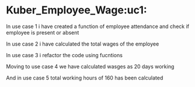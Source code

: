 # Kuber_Employee_Wage:uc1:

In use case 1 i have created a function of employee attendance and check if employee is present or absent

In use case 2 i have calculated the total wages of the employee 

In use case 3 i refactor the code using fucntions

Moving to use case 4 we have calculated wasges as 20 days working

And in use case 5 total working hours of 160 has been calculated
